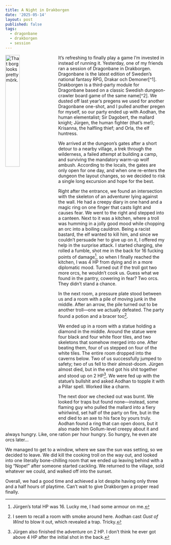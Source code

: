 ```yaml
---
title: A Night in Drakborgen
date: '2025-05-14'
layout: post
published: false
tags:
  - dragonbane
  - drakborgen
  - session
---
```

<img src="https://vorpalmace.github.io/images/drakborgen.jpg" alt="That borg looks pretty mörk." style="float: left; width: 30%; margin-right: 15px;"/>
It’s refreshing to finally play a game I’m invested in instead of running it. Yesterday, one of my friends ran a session of Dragonbane in Drakborgen. Dragonbane is the latest edition of Sweden’s national fantasy RPG, Drakar och Demoner[^1]. Drakborgen is a third-party module for Dragonbane based on a classic Swedish dungeon-crawler board game of the same name[^2]. We dusted off last year’s pregens we used for another Dragonbane one-shot, and I pulled another pregen for myself, so our party ended up with Aodhan, the human elementalist; Sir Dagobert, the mallard knight; Jürgen, the human fighter (that’s me!); Krisanna, the halfling thief; and Orla, the elf huntress.

We arrived at the dungeon’s gates after a short detour to a nearby village, a trek through the wilderness, a failed attempt at building a camp, and surviving the mandatory warm-up wolf ambush. According to the locals, the gates are only open for one day, and when one re-enters the dungeon the layout changes, so we decided to risk a single long excursion and hope for the best.

Right after the entrance, we found an intersection with the skeleton of an adventurer lying against the wall. He had a creepy diary in one hand and a magic ring on one finger that casts light and causes fear. We went to the right and stepped into a canteen. Next to it was a kitchen, where a troll was humming in a jolly good mood while chopping an orc into a boiling cauldron. Being a racist bastard, the elf wanted to kill him, and since we couldn’t persuade her to give up on it, I offered my help in the surprise attack. I started charging, she rolled a fumble, shot me in the back for 16 fucking points of damage[^3], so when I finally reached the kitchen, I was 4 HP from dying and in a more diplomatic mood. Turned out if the troll got two more orcs, he wouldn’t cook us. Guess what we found in the pantry, cowering in fear? Two orcs. They didn’t stand a chance.

In the next room, a pressure plate stood between us and a room with a pile of moving junk in the middle. After an arrow, the pile turned out to be another troll—one we actually defeated. The party found a potion and a bracer too[^4].

We ended up in a room with a statue holding a diamond in the middle. Around the statue were four black and four white floor tiles, and two skeletons that somehow merged into one. After beating them, four of us stepped on four of the white tiles. The entire room dropped into the caverns below. Two of us successfully jumped to safety; two of us fell to their almost-doom. Jürgen almost died, but in the end got his shit together and stood up on 2 HP[^5]. We were fed up with the statue’s bullshit and asked Aodhan to topple it with a Pillar spell. Worked like a charm.

The next door we checked out was burnt. We looked for traps but found none—instead, some flaming guy who pulled the mallard into a fiery whirlwind, set half of the party on fire, but in the end died to an axe to his face by yours truly. Aodhan found a ring that can open doors, but it also made him Gollum-level creepy about it and always hungry. Like, one ration per hour hungry. So hungry, he even ate orcs later…

We managed to get to a window, where we saw the sun was setting, so we decided to leave. We did kill the cooking troll on the way out, and looked into one literally bone-chilling room that we ended up leaving behind with a big “Nope!” after someone started cackling. We returned to the village, sold whatever we could, and walked off into the sunset.

Overall, we had a good time and achieved a lot despite having only three and a half hours of playtime. Can’t wait to give Drakborgen a proper read finally.

[^1]: I have written about its [beta](https://vorpalmace.blogspot.com/2022/12/preview-dragonbane-drakar-och-demoner.html) on the old blog, and I intend to write a full review in the near future. It’s a game that’s near and dear to me, but also one that annoys the hell out of me with some of its design decisions.

[^2]: I will write about the module too once I read it cover to cover. I had to hide the book from myself because of the very session I’m writing about in this post.

[^3]: Jürgen’s total HP was 16. Lucky me, I had some armour on me.

[^4]: I seem to recall a room with smoke around here. Aodhan cast *Gust of Wind* to blow it out, which revealed a trap. Tricky.

[^5]: Jürgen also finished the adventure on 2 HP. I don’t think he ever got above 4 HP after the initial shot in the back.
